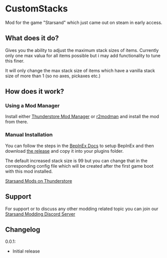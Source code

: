 # CustomStacks
Mod for the game "Starsand" which just came out on steam in early access.
## What does it do?
Gives you the ability to adjust the maximum stack sizes of items. Currently only one max valua for all items possible but i may add functionality to tune this finer.

It will only change the max stack size of items which have a vanilla stack size of more than 1 (so no axes, pickaxes etc.)

## How does it work?
### Using a Mod Manager
Install either [Thunderstore Mod Manager](https://www.overwolf.com/app/Thunderstore-Thunderstore_Mod_Manager) or [r2modman](https://thunderstore.io/package/ebkr/r2modman/) and install the mod from there.
### Manual Installation
You can follow the steps in the [BepInEx Docs](https://docs.bepinex.dev/articles/user_guide/installation/index.html) to setup BepInEx and then download [the release](https://github.com/sp00ktober/CustomStacks/releases) and copy it into your plugins folder.

The default increased stack size is 99 but you can change that in the corresponding config file which will be created after the first game boot with this mod installed.

[Starsand Mods on Thunderstore](https://starsand.thunderstore.io)

## Support
For support or to discuss any other modding related topic you can join our [Starsand Modding Discord Server](https://discord.gg/wAnjcyP6)

## Changelog

0.0.1:

- Initial release